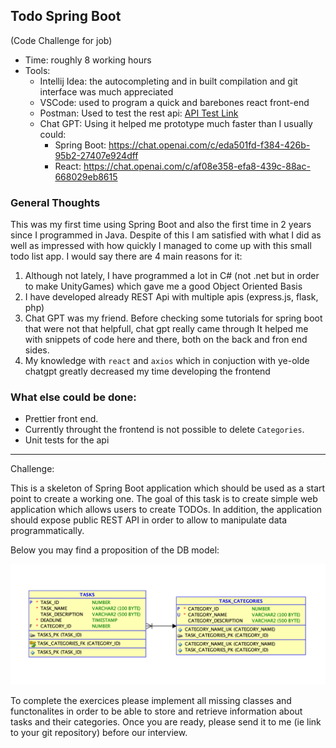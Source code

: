 ## Todo Spring Boot

(Code Challenge for job)

- Time: roughly 8 working hours
- Tools:
  - Intellij Idea: the autocompleting and in built compilation and git interface was much appreciated
  - VSCode: used to program a quick and barebones react front-end
  - Postman: Used to test the rest api: [API Test Link](https://www.postman.com/bazingow/workspace/springboottodo/request/3388796-2c6f5dff-9e2e-4be4-b41e-9337aad04828)
  - Chat GPT: Using it helped me prototype much faster than I usually could:
    - Spring Boot: https://chat.openai.com/c/eda501fd-f384-426b-95b2-27407e924dff 
    - React: https://chat.openai.com/c/af08e358-efa8-439c-88ac-668029eb8615


### General Thoughts

This was my first time using Spring Boot and also the first time in 2 years since I programmed in Java. Despite of this I am satisfied with what I did as well as impressed with how quickly I managed to come up with this small todo list app. I would say there are 4 main reasons for it:
1. Although not lately, I have programmed a lot in C# (not .net but in order to make UnityGames) which gave  me a good Object Oriented Basis
2. I have developed already REST Api with multiple apis (express.js, flask, php)
3. Chat GPT was my friend. Before checking some tutorials for spring boot that were not that helpfull, chat gpt really came through  It helped me with snippets of code here and there, both on the back and fron end sides.
4. My knowledge with `react` and `axios` which in conjuction with ye-olde chatgpt greatly decreased my time developing the frontend


### What else could be done:
- Prettier front end.
- Currently throught the frontend is not possible to delete `Categories`.
- Unit tests for the api

----
Challenge:

This is a skeleton of Spring Boot application which should be used as a start point to create a working one.
The goal of this task is to create simple web application which allows users to create TODOs. In addition, the application should expose public REST API in order to allow to manipulate data programmatically.

Below you may find a proposition of the DB model:

![DB model](DBModel.png)

To complete the exercices please implement all missing classes and functonalites in order to be able to store and retrieve information about tasks and their categories.
Once you are ready, please send it to me (ie link to your git repository) before  our interview.
